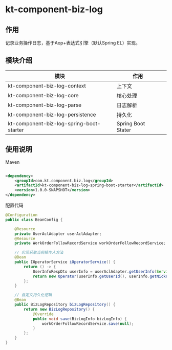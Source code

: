 # kt-component-biz-log

## 作用

记录业务操作日志，基于Aop+表达式引擎（默认Spring EL）实现。

## 模块介绍

| 模块                             | 作用       |     |
|--------------------------------|----------|-----|
| kt-component-biz-log-context | 上下文  |     |
| kt-component-biz-log-core | 核心处理  |     |
| kt-component-biz-log-parse | 日志解析  |     |
| kt-component-biz-log-persistence | 持久化  |     |
| kt-component-biz-log-spring-boot-starter  | Spring Boot Stater |     |

## 使用说明

Maven

```xml

<dependency>
    <groupId>com.kt.component.biz.log</groupId>
    <artifactId>kt-component-biz-log-spring-boot-starter</artifactId>
    <version>1.0.0-SNAPSHOT</version>
</dependency>
```

配置代码
```java
@Configuration
public class BeanConfig {

    @Resource
    private UserAclAdapter userAclAdapter;
    @Resource
    private WorkOrderFollowRecordService workOrderFollowRecordService;

    // 实现获取当前操作人方法
    @Bean
    public IOperatorService iOperatorService() {
        return () -> {
            UserInfoRespDto userInfo = userAclAdapter.getUserInfo(ServiceContext.getContext().getRequestUserId());
            return new Operator(userInfo.getUserId(), userInfo.getNickname());
        };
    }

    // 自定义持久化逻辑
    @Bean
    public BizLogRepository bizLogRepository() {
        return new BizLogRepository() {
            @Override
            public void save(BizLogInfo bizLogInfo) {
                workOrderFollowRecordService.save(null);
            }
        };
    }
}

```